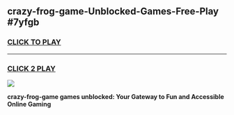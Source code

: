 
## crazy-frog-game-Unblocked-Games-Free-Play #7yfgb
<h3>
<a href="https://us.freeplayer.one?title=crazy-frog-game&ref=9M">CLICK TO PLAY</a></h3>
<hr>

<h3>
<a href="https://us.freeplayer.one?title=crazy-frog-game&ref=9M">CLICK 2 PLAY</a>
  
</h3>

<a href="https://us.freeplayer.one?title=crazy-frog-game&ref=9M"><img src="https://clearcache.store/games.png"></a>


**crazy-frog-game games unblocked: Your Gateway to Fun and Accessible Online Gaming**
